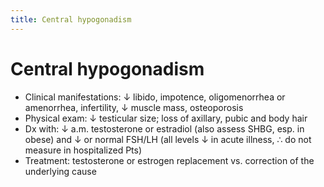 ```yaml
---
title: Central hypogonadism
---
```


# Central hypogonadism

- Clinical manifestations: ↓ libido, impotence, oligomenorrhea or amenorrhea, infertility, ↓ muscle mass, osteoporosis
- Physical exam: ↓ testicular size; loss of axillary, pubic and body hair
- Dx with: ↓ a.m. testosterone or estradiol (also assess SHBG, esp. in obese) and ↓ or normal FSH/LH (all levels ↓ in acute illness, ∴ do not measure in hospitalized Pts)
- Treatment: testosterone or estrogen replacement vs. correction of the underlying cause
